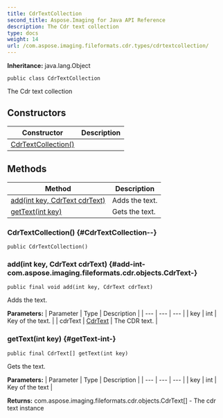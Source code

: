 ```yaml
---
title: CdrTextCollection
second_title: Aspose.Imaging for Java API Reference
description: The Cdr text collection
type: docs
weight: 14
url: /com.aspose.imaging.fileformats.cdr.types/cdrtextcollection/
---
```

**Inheritance:**
java.lang.Object
```
public class CdrTextCollection
```

The Cdr text collection
## Constructors

| Constructor | Description |
| --- | --- |
| [CdrTextCollection()](#CdrTextCollection--) |  |
## Methods

| Method | Description |
| --- | --- |
| [add(int key, CdrText cdrText)](#add-int-com.aspose.imaging.fileformats.cdr.objects.CdrText-) | Adds the text. |
| [getText(int key)](#getText-int-) | Gets the text. |
### CdrTextCollection() {#CdrTextCollection--}
```
public CdrTextCollection()
```


### add(int key, CdrText cdrText) {#add-int-com.aspose.imaging.fileformats.cdr.objects.CdrText-}
```
public final void add(int key, CdrText cdrText)
```


Adds the text.

**Parameters:**
| Parameter | Type | Description |
| --- | --- | --- |
| key | int | Key of the text. |
| cdrText | [CdrText](../../com.aspose.imaging.fileformats.cdr.objects/cdrtext) | The CDR text. |

### getText(int key) {#getText-int-}
```
public final CdrText[] getText(int key)
```


Gets the text.

**Parameters:**
| Parameter | Type | Description |
| --- | --- | --- |
| key | int | Key of the text |

**Returns:**
com.aspose.imaging.fileformats.cdr.objects.CdrText[] - The cdr text instance
